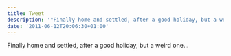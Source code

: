 ```yaml
---
title: Tweet
description: '"Finally home and settled, after a good holiday, but a weird one..."'
date: '2011-06-12T20:06:30+01:00'
---
```

Finally home and settled, after a good holiday, but a weird one...
